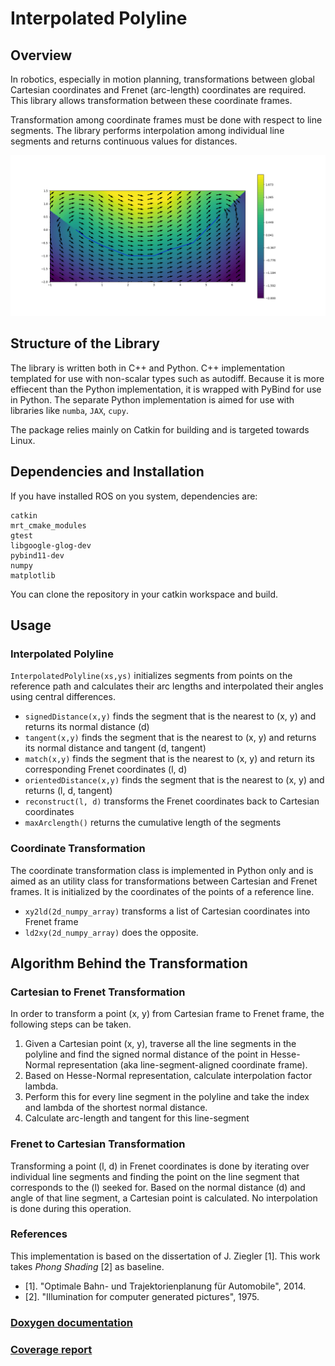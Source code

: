 # Interpolated Polyline

## Overview

In robotics, especially in motion planning, transformations between global Cartesian coordinates and Frenet (arc-length) coordinates are required. This library allows transformation between these coordinate frames.

Transformation among coordinate frames must be done with respect to line segments. The library performs interpolation among individual
line segments and returns continuous values for distances.


<p align="center">
<img width="800" src="doc/img/InterpolatedPolyline.png">
</p>


## Structure of the Library

The library is written both in C++ and Python. C++ implementation templated for use with non-scalar types such as autodiff. Because it is more effiecent than the Python implementation, it is wrapped with PyBind for use in Python. The separate Python implementation is aimed for use with libraries like `numba`, `JAX`, `cupy`. 

The package relies mainly on Catkin for building and is targeted towards Linux.

## Dependencies and Installation

If you have installed ROS on you system, dependencies are:
```
catkin
mrt_cmake_modules
gtest
libgoogle-glog-dev
pybind11-dev
numpy
matplotlib
```
You can clone the repository in your catkin workspace and build.

## Usage

### Interpolated Polyline
`InterpolatedPolyline(xs,ys)` initializes segments from points on the reference path and calculates their arc lengths and interpolated their angles using central differences. 

  * `signedDistance(x,y)` finds the segment that is the nearest to (x, y) and returns its normal distance (d)
  * `tangent(x,y)` finds the segment that is the nearest to (x, y) and returns its normal distance and tangent (d, tangent)
  * `match(x,y)` finds the segment that is the nearest to (x, y) and return its corresponding Frenet coordinates (l, d)
  * `orientedDistance(x,y)` finds the segment that is the nearest to (x, y) and returns (l, d, tangent)
  * `reconstruct(l, d)` transforms the Frenet coordinates back to Cartesian coordinates
  * `maxArclength()` returns the cumulative length of the segments 

### Coordinate Transformation
The coordinate transformation class is implemented in Python only and is aimed as an utility class for transformations between Cartesian and Frenet frames. It is initialized by the coordinates of the points of a reference line.
  *  `xy2ld(2d_numpy_array)` transforms a list of Cartesian coordinates into Frenet frame
  * `ld2xy(2d_numpy_array)` does the opposite.

## Algorithm Behind the Transformation
### Cartesian to Frenet Transformation

In order to transform a point (x, y) from Cartesian frame to Frenet frame, the following steps can be taken.

  1. Given a Cartesian point (x, y), traverse all the line segments in the polyline and find the signed normal distance of the point in Hesse-Normal representation (aka line-segment-aligned coordinate frame).
  2. Based on Hesse-Normal representation, calculate interpolation factor lambda.
  3. Perform this for every line segment in the polyline and take the index and lambda of the shortest normal distance.
  4. Calculate arc-length and tangent for this line-segment

### Frenet to Cartesian Transformation

Transforming a point (l, d) in Frenet coordinates is done by iterating over individual line segments and finding the point on the line segment that corresponds to the (l) seeked for. Based on the normal distance (d) and angle of that line segment, a Cartesian point is calculated. No interpolation is done during this operation.
### References

This implementation is based on the dissertation of J. Ziegler [1]. This work takes _Phong Shading_ [2] as baseline.

 + [1]. "Optimale Bahn- und Trajektorienplanung für Automobile", 2014.
 + [2].  "Illumination for computer generated pictures", 1975.
 

### [Doxygen documentation](/doxygen/index.html)
### [Coverage report](/coverage/index.html)




